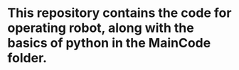 # This repository contains the code for operating robot, along with the basics of python in the MainCode folder.
